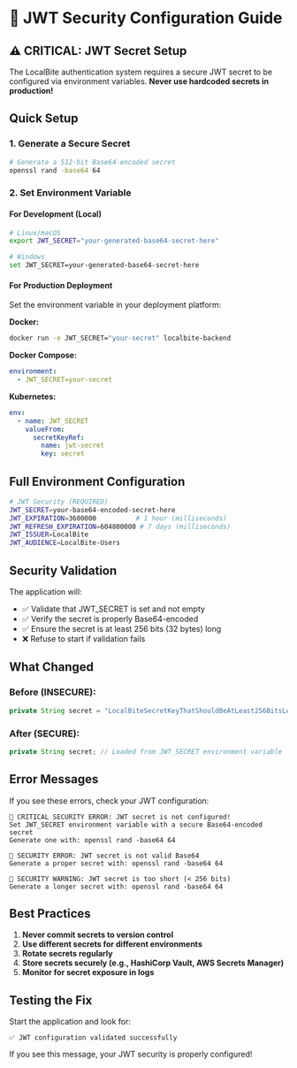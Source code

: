 # 🔐 JWT Security Configuration Guide

## ⚠️ CRITICAL: JWT Secret Setup

The LocalBite authentication system requires a secure JWT secret to be configured via environment variables. **Never use hardcoded secrets in production!**

## Quick Setup

### 1. Generate a Secure Secret
```bash
# Generate a 512-bit Base64-encoded secret
openssl rand -base64 64
```

### 2. Set Environment Variable

#### For Development (Local)
```bash
# Linux/macOS
export JWT_SECRET="your-generated-base64-secret-here"

# Windows
set JWT_SECRET=your-generated-base64-secret-here
```

#### For Production Deployment
Set the environment variable in your deployment platform:

**Docker:**
```bash
docker run -e JWT_SECRET="your-secret" localbite-backend
```

**Docker Compose:**
```yaml
environment:
  - JWT_SECRET=your-secret
```

**Kubernetes:**
```yaml
env:
  - name: JWT_SECRET
    valueFrom:
      secretKeyRef:
        name: jwt-secret
        key: secret
```

## Full Environment Configuration

```bash
# JWT Security (REQUIRED)
JWT_SECRET=your-base64-encoded-secret-here
JWT_EXPIRATION=3600000          # 1 hour (milliseconds)
JWT_REFRESH_EXPIRATION=604800000 # 7 days (milliseconds)
JWT_ISSUER=LocalBite
JWT_AUDIENCE=LocalBite-Users
```

## Security Validation

The application will:
- ✅ Validate that JWT_SECRET is set and not empty
- ✅ Verify the secret is properly Base64-encoded
- ✅ Ensure the secret is at least 256 bits (32 bytes) long
- ❌ Refuse to start if validation fails

## What Changed

### Before (INSECURE):
```java
private String secret = "LocalBiteSecretKeyThatShouldBeAtLeast256BitsLongForSecurityPurposes";
```

### After (SECURE):
```java
private String secret; // Loaded from JWT_SECRET environment variable
```

## Error Messages

If you see these errors, check your JWT configuration:

```
🚨 CRITICAL SECURITY ERROR: JWT secret is not configured!
Set JWT_SECRET environment variable with a secure Base64-encoded secret
Generate one with: openssl rand -base64 64
```

```
🚨 SECURITY ERROR: JWT secret is not valid Base64
Generate a proper secret with: openssl rand -base64 64
```

```
🚨 SECURITY WARNING: JWT secret is too short (< 256 bits)
Generate a longer secret with: openssl rand -base64 64
```

## Best Practices

1. **Never commit secrets to version control**
2. **Use different secrets for different environments**
3. **Rotate secrets regularly**
4. **Store secrets securely (e.g., HashiCorp Vault, AWS Secrets Manager)**
5. **Monitor for secret exposure in logs**

## Testing the Fix

Start the application and look for:
```
✅ JWT configuration validated successfully
```

If you see this message, your JWT security is properly configured! 